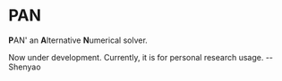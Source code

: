 # PAN
**P**AN' an **A**lternative **N**umerical solver. 

Now under development. Currently, it is for personal research usage. --Shenyao
